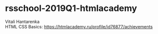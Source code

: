 # rsschool-2019Q1-htmlacademy

Vitali Hantarenka <br />
HTML CSS Basics: https://htmlacademy.ru/profile/id76877/achievements